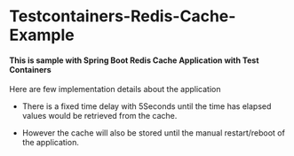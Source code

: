 # Testcontainers-Redis-Cache-Example

#### This is sample with Spring Boot Redis Cache Application with Test Containers

Here are few implementation details about the application  

* There is a fixed time delay with 5Seconds until the time has elapsed values would be retrieved from the cache.

* However the cache will also be stored until the manual restart/reboot of the application.  
 